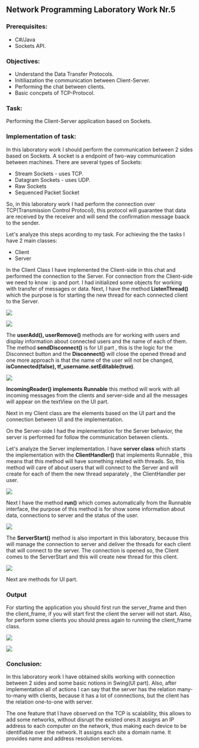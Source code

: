 ## Network Programming Laboratory Work Nr.5


### Prerequisites:
  - C#/Java
  - Sockets API.

### Objectives:
  - Understand the Data Transfer Protocols.
  - Initiliazation the communication between Client-Server.
  - Performing the chat between clients.
  - Basic concpets of TCP-Protocol.
  
 ### Task:
  Performing the Client-Server application based on Sockets.
 
 
 ### Implementation of task:
 In this laboratory work I should perform the communication between 2 sides based on Sockets. A socket
 is a  endpoint of two-way communication between machines. There are several types of Sockets:
  - Stream Sockets - uses TCP.
  - Datagram Sockets - uses UDP.
  - Raw Sockets
  - Sequenced Packet Socket
  
  So, in this laboratory work I had perform the connection over TCP(Transmission Control Protocol), this
  protocol will guarantee that data are received by the receiver and will send the confirmation message
  baack to the sender.
  
  Let's analyze this steps acording to my task. For achieving the the tasks I have 2 main classes:
  
   - Client
   - Server
   
   In the Client Class I have implemented the Client-side in this chat and performed the connection to the 
   Server. For connection from the Client-side we need to know : ip and port.
   I had initialized some objects for working with transfer of messages or data. Next, I have the method
   **ListenThread()** which the purpose is for starting the new thread for each connected client to the 
   Server. 
   
   ![](https://github.com/gzaharia/PR/blob/master/PR-lab5/Screens/Variables.PNG)
   
   ![](https://github.com/gzaharia/PR/blob/master/PR-lab5/Screens/second.PNG)
   
   The **userAdd(), userRemove()** methods are for working with users and display information about
   connected users and the name of each of them. The method **sendDisconnect()** is for UI part , this is the logic for
   the Disconnect button and the **Disconnect()** will close the opened thread and one more approach is
   that the name of the user will not be changed, **isConnected(false), tf_username.setEditable(true)**.
  
   ![](https://github.com/gzaharia/PR/blob/master/PR-lab5/Screens/third.PNG)
   
   **IncomingReader() implements Runnable** this method will work with all incoming messages from the clients
   and server-side and all the messages will appear on the textView on the UI part.
   
   Next in my Client class are the elements based on the UI part and the connection between UI and the 
   implementation.
   
   
   On the Server-side I had the implementation for the Server behavior, the server is performed for
   follow the communication between clients. 
   
   Let's analyze the Server implementation. I have **server class** which starts the implementation with
   the  **ClientHandler()** that implements Runnable , this means that this method will have something
   related with threads. So, this method will care of about users that will connect to the Server and will
   create for each of them the new thread separately , the ClientHandler per user.
   
   ![](https://github.com/gzaharia/PR/blob/master/PR-lab5/Screens/Client.PNG)
   
   Next I have the method **run()** which comes automatically from the Runnable interface, the purpose of this 
   method is for show some information about data, connections to server and the status of the user.
   
   ![](https://github.com/gzaharia/PR/blob/master/PR-lab5/Screens/run.PNG)
   
   The **ServerStart()** method is also important in this laboratory, because this will manage the connection 
   to server and deliver the threads for each client that will connect to the server. The connection is opened
   so, the Client comes to the ServerStart and this will create new thread for this client.
   
   ![](https://github.com/gzaharia/PR/blob/master/PR-lab5/Screens/ServerStart.PNG)
   
   Next are methods for UI part.
   
   ### Output
   
   For starting the application you should first run the server_frame and then the client_frame, if you will
   start first the client the server will not start. Also, for perform some clients you should press
   again to running the client_frame class.
   
   ![](https://github.com/gzaharia/PR/blob/master/PR-lab5/Screens/output1.PNG)
   
   ![](https://github.com/gzaharia/PR/blob/master/PR-lab5/Screens/online_users_button.PNG) 
   
   
   ### Conclusion:
   
   In this laboratory work I have obtained skills working with connection between 2 sides and some basic notions
   in Swing(UI part). Also, after implementation all of actions I can say that the server has the relation
   many-to-many with clients, because it has a lot of connections, but the client has the relation
   one-to-one with server. 
   
   The one feature that I have observed on the TCP is scalability, this allows to add some networks, without
   disrupt the existed ones.It assigns an IP address to each computer on the network, thus making each device to be identifiable over the network. 
   It assigns each site a domain name. It provides name and address resolution services.
